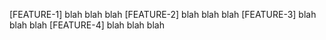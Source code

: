 [FEATURE-1] blah blah blah
[FEATURE-2] blah blah blah
[FEATURE-3] blah blah blah
[FEATURE-4] blah blah blah
